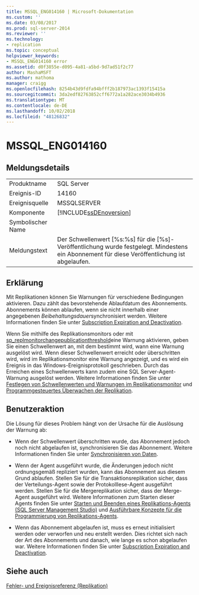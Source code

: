```yaml
---
title: MSSQL_ENG014160 | Microsoft-Dokumentation
ms.custom: ''
ms.date: 03/08/2017
ms.prod: sql-server-2014
ms.reviewer: ''
ms.technology:
- replication
ms.topic: conceptual
helpviewer_keywords:
- MSSQL_ENG014160 error
ms.assetid: d0f3855e-d095-4a81-a5bd-9d7ad51f2c77
author: MashaMSFT
ms.author: mathoma
manager: craigg
ms.openlocfilehash: 8254b43d9fdfa94bfff2b187973ac1393f15415a
ms.sourcegitcommit: 3da2edf82763852cff6772a1a282ace3034b4936
ms.translationtype: MT
ms.contentlocale: de-DE
ms.lasthandoff: 10/02/2018
ms.locfileid: "48126832"
---
```

# <a name="mssqleng014160"></a>MSSQL_ENG014160
    
## <a name="message-details"></a>Meldungsdetails  
  
|||  
|-|-|  
|Produktname|SQL Server|  
|Ereignis-ID|14160|  
|Ereignisquelle|MSSQLSERVER|  
|Komponente|[!INCLUDE[ssDEnoversion](../../includes/ssdenoversion-md.md)]|  
|Symbolischer Name||  
|Meldungstext|Der Schwellenwert [%s:%s] für die [%s]-Veröffentlichung wurde festgelegt. Mindestens ein Abonnement für diese Veröffentlichung ist abgelaufen.|  
  
## <a name="explanation"></a>Erklärung  
 Mit Replikationen können Sie Warnungen für verschiedene Bedingungen aktivieren. Dazu zählt das bevorstehende Ablaufdatum des Abonnements. Abonnements können ablaufen, wenn sie nicht innerhalb einer angegebenen *Beibehaltungsdauer*synchronisiert werden. Weitere Informationen finden Sie unter [Subscription Expiration and Deactivation](subscription-expiration-and-deactivation.md).  
  
 Wenn Sie mithilfe des Replikationsmonitors oder mit [sp_replmonitorchangepublicationthreshold](/sql/relational-databases/system-stored-procedures/sp-replmonitorchangepublicationthreshold-transact-sql)eine Warnung aktivieren, geben Sie einen Schwellenwert an, mit dem bestimmt wird, wann eine Warnung ausgelöst wird. Wenn dieser Schwellenwert erreicht oder überschritten wird, wird im Replikationsmonitor eine Warnung angezeigt, und es wird ein Ereignis in das Windows-Ereignisprotokoll geschrieben. Durch das Erreichen eines Schwellenwerts kann zudem eine SQL Server-Agent-Warnung ausgelöst werden. Weitere Informationen finden Sie unter [Festlegen von Schwellenwerten und Warnungen im Replikationsmonitor](monitor/set-thresholds-and-warnings-in-replication-monitor.md) und [Programmgesteuertes Überwachen der Replikation](monitor/monitoring-replication-overview.md).  
  
## <a name="user-action"></a>Benutzeraktion  
 Die Lösung für dieses Problem hängt von der Ursache für die Auslösung der Warnung ab:  
  
-   Wenn der Schwellenwert überschritten wurde, das Abonnement jedoch noch nicht abgelaufen ist, synchronisieren Sie das Abonnement. Weitere Informationen finden Sie unter [Synchronisieren von Daten](synchronize-data.md).  
  
-   Wenn der Agent ausgeführt wurde, die Änderungen jedoch nicht ordnungsgemäß repliziert wurden, kann das Abonnement aus diesem Grund ablaufen. Stellen Sie für die Transaktionsreplikation sicher, dass der Verteilungs-Agent sowie der Protokolllese-Agent ausgeführt werden. Stellen Sie für die Mergereplikation sicher, dass der Merge-Agent ausgeführt wird. Weitere Informationen zum Starten dieser Agents finden Sie unter [Starten und Beenden eines Replikations-Agents &#40;SQL Server Management Studio&#41;](agents/start-and-stop-a-replication-agent-sql-server-management-studio.md) und [Ausführbare Konzepte für die Programmierung von Replikations-Agents](concepts/replication-agent-executables-concepts.md).  
  
-   Wenn das Abonnement abgelaufen ist, muss es erneut initialisiert werden oder verworfen und neu erstellt werden. Dies richtet sich nach der Art des Abonnements und danach, wie lange es schon abgelaufen war. Weitere Informationen finden Sie unter [Subscription Expiration and Deactivation](subscription-expiration-and-deactivation.md).  
  
## <a name="see-also"></a>Siehe auch  
 [Fehler- und Ereignisreferenz &#40;Replikation&#41;](errors-and-events-reference-replication.md)  
  
  
